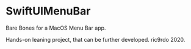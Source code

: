 # SwiftUIMenuBar
Bare Bones for a MacOS Menu Bar app.

Hands-on leaning project, that can be further developed. ric9rdo 2020.
